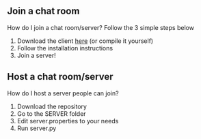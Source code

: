 ## Join a chat room
How do I join a chat room/server? Follow the 3 simple steps below
1. Download the client [here](https://ingvar.xyz/downloads/standalone/HIKchat%201.0%20Setup.exe) (or compile it yourself)
2. Follow the installation instructions
3. Join a server!

## Host a chat room/server
How do I host a server people can join?
1. Download the repository
2. Go to the SERVER folder
3. Edit server.properties to your needs
4. Run server.py
